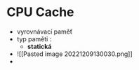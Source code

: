 # CPU Cache
- vyrovnávací paměť
- typ paměti :
	- **statická**
- ![[Pasted image 20221209130030.png]]
 - 
